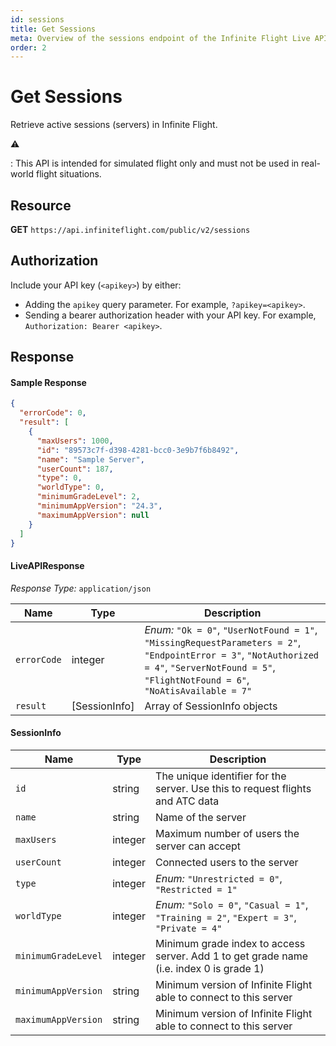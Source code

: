 ```yaml
---
id: sessions
title: Get Sessions
meta: Overview of the sessions endpoint of the Infinite Flight Live API
order: 2
---
```


# Get Sessions

Retrieve active sessions (servers) in Infinite Flight.

⚠️

: This API is intended for simulated flight only and must not be used in real-world flight situations.

## Resource

**GET** `https://api.infiniteflight.com/public/v2/sessions`

## Authorization

Include your API key (`<apikey>`) by either:

- Adding the `apikey` query parameter. For example, `?apikey=<apikey>`.
- Sending a bearer authorization header with your API key. For example, `Authorization: Bearer <apikey>`.

## Response

#### Sample Response

```json
{
  "errorCode": 0,
  "result": [
    {
      "maxUsers": 1000,
      "id": "89573c7f-d398-4281-bcc0-3e9b7f6b8492",
      "name": "Sample Server",
      "userCount": 187,
      "type": 0,
      "worldType": 0,
      "minimumGradeLevel": 2,
      "minimumAppVersion": "24.3",
      "maximumAppVersion": null
    }
  ]
}
```

#### LiveAPIResponse

*Response Type:* `application/json`

| Name        | Type          | Description                                                  |
| ----------- | ------------- | ------------------------------------------------------------ |
| `errorCode` | integer       | _Enum:_ `"Ok = 0"`, `"UserNotFound = 1"`, `"MissingRequestParameters = 2"`, `"EndpointError = 3"`, `"NotAuthorized = 4"`, `"ServerNotFound = 5"`, `"FlightNotFound = 6"`, `"NoAtisAvailable = 7"` |
| `result`    | [SessionInfo] | Array of SessionInfo objects                                 |

#### SessionInfo

| Name                | Type    | Description                                                  |
| ------------------- | ------- | ------------------------------------------------------------ |
| `id`                | string  | The unique identifier for the server. Use this to request flights and ATC data |
| `name`              | string  | Name of the server                                           |
| `maxUsers`          | integer | Maximum number of users the server can accept                |
| `userCount`         | integer | Connected users to the server                                |
| `type`              | integer | _Enum:_ `"Unrestricted = 0"`, `"Restricted = 1"`             |
| `worldType`         | integer | _Enum:_ `"Solo = 0"`, `"Casual = 1"`, `"Training = 2"`, `"Expert = 3"`, `"Private = 4"` |
| `minimumGradeLevel` | integer | Minimum grade index to access server. Add 1 to get grade name (i.e. index 0 is grade 1) |
| `minimumAppVersion` | string  | Minimum version of Infinite Flight able to connect to this server                       |
| `maximumAppVersion` | string  | Minimum version of Infinite Flight able to connect to this server                       |